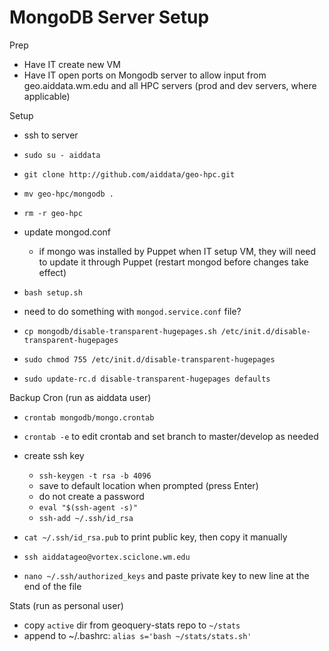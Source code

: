 
# MongoDB Server Setup

Prep
- Have IT create new VM
- Have IT open ports on Mongodb server to allow input from geo.aiddata.wm.edu and all HPC servers (prod and dev servers, where applicable)

Setup
- ssh to server
- `sudo su - aiddata`
- `git clone http://github.com/aiddata/geo-hpc.git`
- `mv geo-hpc/mongodb .`
- `rm -r geo-hpc`



- update mongod.conf
    - if mongo was installed by Puppet when IT setup VM, they will need to update it through Puppet (restart mongod before changes take effect)

- `bash setup.sh`

- need to do something with `mongod.service.conf` file?



- `cp mongodb/disable-transparent-hugepages.sh /etc/init.d/disable-transparent-hugepages`
- `sudo chmod 755 /etc/init.d/disable-transparent-hugepages`
- `sudo update-rc.d disable-transparent-hugepages defaults`

Backup Cron (run as aiddata user)
- `crontab mongodb/mongo.crontab`
- `crontab -e` to edit crontab and set branch to master/develop as needed

- create ssh key
    - `ssh-keygen -t rsa -b 4096`
    - save to default location when prompted (press Enter)
    - do not create a password
    - `eval "$(ssh-agent -s)"`
    - `ssh-add ~/.ssh/id_rsa`
- `cat ~/.ssh/id_rsa.pub` to print public key, then copy it manually
- `ssh aiddatageo@vortex.sciclone.wm.edu`
- `nano ~/.ssh/authorized_keys` and paste private key to new line at the end of the file






Stats (run as personal user)
- copy `active` dir from geoquery-stats repo to `~/stats`
- append to ~/.bashrc: `alias s='bash ~/stats/stats.sh'`

